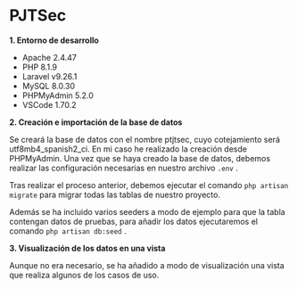 # PJTSec

**1. Entorno de desarrollo**
- Apache 2.4.47
- PHP 8.1.9
- Laravel v9.26.1 
- MySQL 8.0.30
- PHPMyAdmin 5.2.0
- VSCode 1.70.2

**2. Creación e importación de la base de datos**

Se creará la base de datos con el nombre ptjtsec, cuyo cotejamiento será utf8mb4_spanish2_ci. En mi caso he realizado la creación desde PHPMyAdmin.
Una vez que se haya creado la base de datos, debemos realizar las configuración necesarias en nuestro archivo `.env` .

Tras realizar el proceso anterior, debemos ejecutar el comando `php artisan migrate` para migrar todas las tablas de nuestro proyecto.

Además se ha incluido varios seeders a modo de ejemplo para que la tabla contengan datos de pruebas, para añadir los datos ejecutaremos
el comando `php artisan db:seed` .

**3. Visualización de los datos en una vista**

Aunque no era necesario, se ha añadido a modo de visualización una vista que realiza algunos de los casos de uso.

